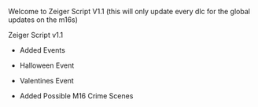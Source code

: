 Welcome to Zeiger Script V1.1 (this will only update every dlc for the global updates on the m16s)

Zeiger Script v1.1
- Added Events
 - Halloween Event
  - Valentines Event

- Added Possible M16 Crime Scenes
